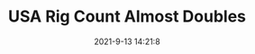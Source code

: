 ---
"title": "USA Rig Count Almost Doubles"
"date": "2021-9-13 14:21:8"
"feed_name": "RIGZONE"
"feed_website": "http://www.rigzone.com/"
"feed_rss": "http://www.rigzone.com/news/rss/rigzone_latest.aspx"
"link": "https://www.rigzone.com/news/usa_rig_count_almost_doubles-13-sep-2021-166419-article/?rss=true"
"file": "_posts/2021-1-1-f3e22c8e7bf31eb75137c7ef1e7bd0445643fdb7.md"
"accident": "0"
"drilling": "0"
---
